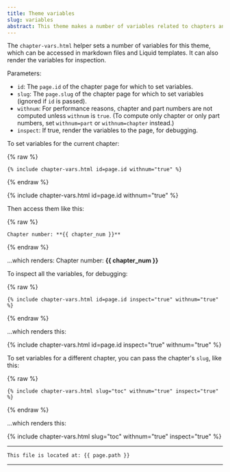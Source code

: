 ```yaml
---
title: Theme variables
slug: variables
abstract: This theme makes a number of variables related to chapters and parts available to markdown files and Liquid templates.
---
```


The `chapter-vars.html` helper sets a number of variables for this theme,
which can be accessed in markdown files and Liquid templates.
It can also render the variables for inspection.

Parameters:
- `id`: The `page.id` of the chapter page for which to set variables.
- `slug`: The `page.slug` of the chapter page for which to set variables (ignored if `id` is passed).
- `withnum`: For performance reasons, chapter and part numbers are not computed unless `withnum` is `true`. (To compute only chapter or only part numbers, set `withnum=part` or `withnum=chapter` instead.)
- `inspect`: If true, render the variables to the page, for debugging.

To set variables for the current chapter:

{% raw %}
```
{% include chapter-vars.html id=page.id withnum="true" %}
```
{% endraw %}

{% include chapter-vars.html id=page.id withnum="true" %}

Then access them like this: 

{% raw %}
```
Chapter number: **{{ chapter_num }}**
```
{% endraw %}

...which renders:
Chapter number: **{{ chapter_num }}**

To inspect all the variables, 
for debugging:

{% raw %}
```
{% include chapter-vars.html id=page.id inspect="true" withnum="true" %}
```
{% endraw %}

...which renders this:

{% include chapter-vars.html id=page.id inspect="true" withnum="true" %}

To set variables for a different chapter,
you can pass the chapter's `slug`,
like this:

{% raw %}
```
{% include chapter-vars.html slug="toc" withnum="true" inspect="true" %}
```
{% endraw %}

...which renders this:

{% include chapter-vars.html slug="toc" withnum="true" inspect="true" %}


---
```
This file is located at: {{ page.path }}
```
---
